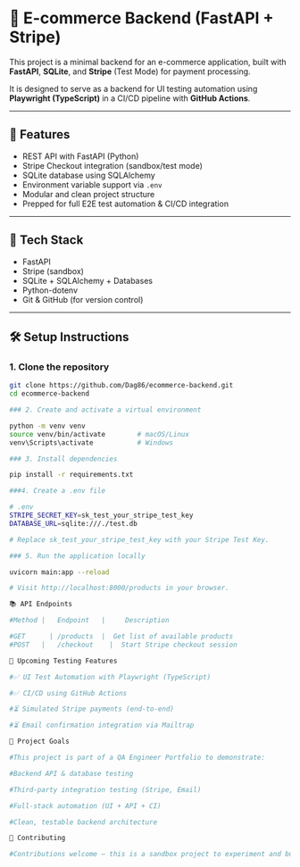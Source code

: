 # 🛒 E-commerce Backend (FastAPI + Stripe)

This project is a minimal backend for an e-commerce application, built with **FastAPI**, **SQLite**, and **Stripe** (Test Mode) for payment processing.

It is designed to serve as a backend for UI testing automation using **Playwright (TypeScript)** in a CI/CD pipeline with **GitHub Actions**.

---

## 🚀 Features

- REST API with FastAPI (Python)
- Stripe Checkout integration (sandbox/test mode)
- SQLite database using SQLAlchemy
- Environment variable support via `.env`
- Modular and clean project structure
- Prepped for full E2E test automation & CI/CD integration

---

## 🧱 Tech Stack

- FastAPI
- Stripe (sandbox)
- SQLite + SQLAlchemy + Databases
- Python-dotenv
- Git & GitHub (for version control)

---

## 🛠 Setup Instructions

### 1. Clone the repository

```bash
git clone https://github.com/Dag86/ecommerce-backend.git
cd ecommerce-backend

### 2. Create and activate a virtual environment

python -m venv venv
source venv/bin/activate        # macOS/Linux
venv\Scripts\activate           # Windows

### 3. Install dependencies

pip install -r requirements.txt

###4. Create a .env file

# .env
STRIPE_SECRET_KEY=sk_test_your_stripe_test_key
DATABASE_URL=sqlite:///./test.db

# Replace sk_test_your_stripe_test_key with your Stripe Test Key.

### 5. Run the application locally

uvicorn main:app --reload

# Visit http://localhost:8000/products in your browser.

📚 API Endpoints

#Method |	Endpoint   |	 Description

#GET	  | /products  |  Get list of available products
#POST   |	/checkout	 |  Start Stripe checkout session

🧪 Upcoming Testing Features

#✅ UI Test Automation with Playwright (TypeScript)

#✅ CI/CD using GitHub Actions

#⏳ Simulated Stripe payments (end-to-end)

#⏳ Email confirmation integration via Mailtrap

📌 Project Goals

#This project is part of a QA Engineer Portfolio to demonstrate:

#Backend API & database testing

#Third-party integration testing (Stripe, Email)

#Full-stack automation (UI + API + CI)

#Clean, testable backend architecture

🤝 Contributing

#Contributions welcome — this is a sandbox project to experiment and build out quality pipelines. PRs, issues, and forks are appreciated!